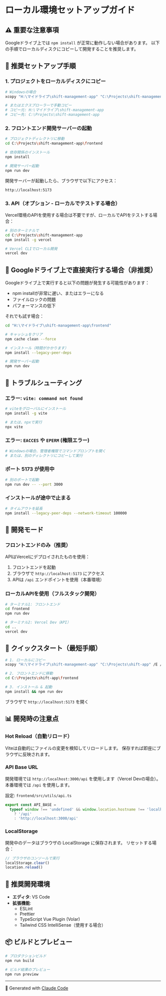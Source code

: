 # ローカル環境セットアップガイド

## ⚠️ 重要な注意事項

Googleドライブ上では `npm install` が正常に動作しない場合があります。
以下の手順でローカルディスクにコピーして開発することを推奨します。

## 🚀 推奨セットアップ手順

### 1. プロジェクトをローカルディスクにコピー

```bash
# Windowsの場合
xcopy "H:\マイドライブ\shift-management-app" "C:\Projects\shift-management-app" /E /I /H

# またはエクスプローラーで手動コピー
# コピー元: H:\マイドライブ\shift-management-app
# コピー先: C:\Projects\shift-management-app
```

### 2. フロントエンド開発サーバーの起動

```bash
# プロジェクトディレクトリに移動
cd C:\Projects\shift-management-app\frontend

# 依存関係のインストール
npm install

# 開発サーバー起動
npm run dev
```

開発サーバーが起動したら、ブラウザで以下にアクセス：
```
http://localhost:5173
```

### 3. API（オプション - ローカルでテストする場合）

Vercel環境のAPIを使用する場合は不要ですが、ローカルでAPIをテストする場合：

```bash
# 別のターミナルで
cd C:\Projects\shift-management-app
npm install -g vercel

# Vercel CLIでローカル開発
vercel dev
```

## 📝 Googleドライブ上で直接実行する場合（非推奨）

Googleドライブ上で実行すると以下の問題が発生する可能性があります：
- npm installが非常に遅い、またはエラーになる
- ファイルロックの問題
- パフォーマンスの低下

それでも試す場合：

```bash
cd "H:\マイドライブ\shift-management-app\frontend"

# キャッシュをクリア
npm cache clean --force

# インストール（時間がかかります）
npm install --legacy-peer-deps

# 開発サーバー起動
npm run dev
```

## 🔧 トラブルシューティング

### エラー: `vite: command not found`

```bash
# viteをグローバルにインストール
npm install -g vite

# または、npxで実行
npx vite
```

### エラー: `EACCES` や `EPERM` (権限エラー)

```bash
# Windowsの場合、管理者権限でコマンドプロンプトを開く
# または、別のディレクトリにコピーして実行
```

### ポート 5173 が使用中

```bash
# 別のポートで起動
npm run dev -- --port 3000
```

### インストールが途中で止まる

```bash
# タイムアウトを延長
npm install --legacy-peer-deps --network-timeout 100000
```

## 📱 開発モード

### フロントエンドのみ（推奨）

APIはVercelにデプロイされたものを使用：

1. フロントエンドを起動
2. ブラウザで `http://localhost:5173` にアクセス
3. APIは `/api` エンドポイントを使用（本番環境）

### ローカルAPIを使用（フルスタック開発）

```bash
# ターミナル1: フロントエンド
cd frontend
npm run dev

# ターミナル2: Vercel Dev（API）
cd ..
vercel dev
```

## 🎯 クイックスタート（最短手順）

```bash
# 1. ローカルにコピー
xcopy "H:\マイドライブ\shift-management-app" "C:\Projects\shift-app" /E /I /H

# 2. フロントエンドに移動
cd C:\Projects\shift-app\frontend

# 3. インストール & 起動
npm install && npm run dev
```

ブラウザで `http://localhost:5173` を開く

## 📊 開発時の注意点

### Hot Reload（自動リロード）

Viteは自動的にファイルの変更を検知してリロードします。
保存すれば即座にブラウザに反映されます。

### API Base URL

開発環境では `http://localhost:3000/api` を使用します（Vercel Devの場合）。
本番環境では `/api` を使用します。

設定: `frontend/src/utils/api.ts`

```typescript
export const API_BASE =
  typeof window !== 'undefined' && window.location.hostname !== 'localhost'
    ? '/api'
    : 'http://localhost:3000/api'
```

### LocalStorage

開発中のデータはブラウザの LocalStorage に保存されます。
リセットする場合：

```javascript
// ブラウザのコンソールで実行
localStorage.clear()
location.reload()
```

## 🎨 推奨開発環境

- **エディタ**: VS Code
- **拡張機能**:
  - ESLint
  - Prettier
  - TypeScript Vue Plugin (Volar)
  - Tailwind CSS IntelliSense（使用する場合）

## 📦 ビルドとプレビュー

```bash
# プロダクションビルド
npm run build

# ビルド結果のプレビュー
npm run preview
```

---

🤖 Generated with [Claude Code](https://claude.com/claude-code)
